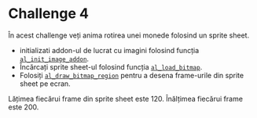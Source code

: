 # Challenge 4

În acest challenge veți anima rotirea unei monede folosind un sprite sheet.

 * initializati addon-ul de lucrat cu imagini folosind funcția
   [`al_init_image_addon`](https://liballeg.org/a5docs/trunk/image.html#al_init_image_addon).
 * Încărcați sprite sheet-ul folosind funcția
   [`al_load_bitmap`](https://liballeg.org/a5docs/trunk/graphics.html#al_load_bitmap).
 * Folosiți
   [`al_draw_bitmap_region`](https://liballeg.org/a5docs/trunk/graphics.html#al_draw_bitmap_region)
   pentru a desena frame-urile din sprite sheet pe ecran.

Lățimea fiecărui frame din sprite sheet este 120. Înălțimea fiecărui frame este
200.
